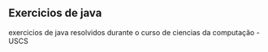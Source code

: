 ## Exercicios de java
exercicios de java resolvidos durante o curso de ciencias da computação - USCS

